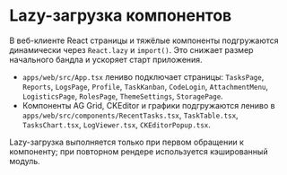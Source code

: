 <!-- Назначение файла: описание использования lazy-загрузки в веб-клиенте. -->

# Lazy-загрузка компонентов

В веб-клиенте React страницы и тяжёлые компоненты подгружаются динамически через `React.lazy` и `import()`. Это снижает размер начального бандла и ускоряет старт приложения.

- `apps/web/src/App.tsx` лениво подключает страницы: `TasksPage`, `Reports`, `LogsPage`, `Profile`, `TaskKanban`, `CodeLogin`, `AttachmentMenu`, `LogisticsPage`, `RolesPage`, `ThemeSettings`, `StoragePage`.
- Компоненты AG Grid, CKEditor и графики подгружаются лениво в `apps/web/src/components/RecentTasks.tsx`, `TaskTable.tsx`, `TasksChart.tsx`, `LogViewer.tsx`, `CKEditorPopup.tsx`.

Lazy-загрузка выполняется только при первом обращении к компоненту; при повторном рендере используется кэшированный модуль.
